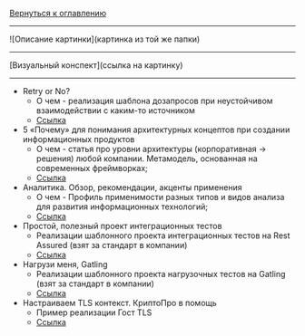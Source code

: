 [Вернуться к оглавлению](https://github.com/engine-it-in/different-level-task/blob/main/README.md)
***
![Описание картинки](картинка из той же папки)
***
[Визуальный конспект](ссылка на картинку)
***

* Retry or No?
  * О чем - реализация шаблона дозапросов при неустойчивом взаимодействии с каким-то источником
  * [Ссылка](https://habr.com/ru/companies/alfastrah/articles/712964/) 
* 5 «Почему» для понимания архитектурных концептов при создании информационных продуктов
  * О чем - статья про уровни архитектуры (корпоративная -> решения) любой компании. Метамодель, основанная на современных фреймворках;
  * [Ссылка](https://habr.com/ru/companies/alfastrah/articles/728366/)
* Аналитика. Обзор, рекомендации, акценты применения
  * О чем - Профиль применимости разных типов и видов анализа для развития информационных технологий;
  * [Ссылка](https://habr.com/ru/companies/alfastrah/articles/748570/)
* Простой, полезный проект интеграционных тестов
  * Реализации шаблонного проекта интеграционных тестов на Rest Assured (взят за стандарт в компании)
  * [Ссылка](https://habr.com/ru/companies/alfastrah/articles/792598/)
* Нагрузи меня, Gatling
  * Реализации шаблонного проекта нагрузочных тестов на Gatling (взят за стандарт в компании)
  * [Ссылка](https://habr.com/ru/companies/alfastrah/articles/808281/)
* Настраиваем TLS контекст. КриптоПро в помощь
  * Пример реализации Гост TLS
  * [Ссылка](https://habr.com/ru/companies/alfastrah/articles/823974/)